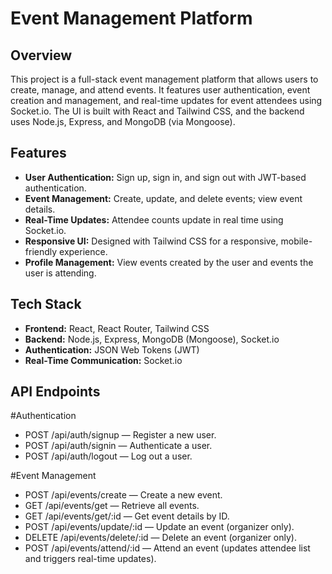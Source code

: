 # Event Management Platform

## Overview

This project is a full-stack event management platform that allows users to create, manage, and attend events. It features user authentication, event creation and management, 
and real-time updates for event attendees using Socket.io. The UI is built with React and Tailwind CSS, and the backend uses Node.js, Express, and MongoDB (via Mongoose).

## Features

- **User Authentication:** Sign up, sign in, and sign out with JWT-based authentication.
- **Event Management:** Create, update, and delete events; view event details.
- **Real-Time Updates:** Attendee counts update in real time using Socket.io.
- **Responsive UI:** Designed with Tailwind CSS for a responsive, mobile-friendly experience.
- **Profile Management:** View events created by the user and events the user is attending.

## Tech Stack

- **Frontend:** React, React Router, Tailwind CSS
- **Backend:** Node.js, Express, MongoDB (Mongoose), Socket.io
- **Authentication:** JSON Web Tokens (JWT)
- **Real-Time Communication:** Socket.io

## API Endpoints

#Authentication
- POST /api/auth/signup — Register a new user.
- POST /api/auth/signin — Authenticate a user.
- POST /api/auth/logout — Log out a user.

#Event Management
- POST /api/events/create — Create a new event.
- GET /api/events/get — Retrieve all events.
- GET /api/events/get/:id — Get event details by ID.
- POST /api/events/update/:id — Update an event (organizer only).
- DELETE /api/events/delete/:id — Delete an event (organizer only).
- POST /api/events/attend/:id — Attend an event (updates attendee list and triggers real-time updates).
